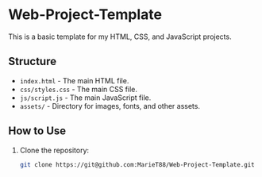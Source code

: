 # Web-Project-Template

This is a basic template for my HTML, CSS, and JavaScript projects.

## Structure

- `index.html` - The main HTML file.
- `css/styles.css` - The main CSS file.
- `js/script.js` - The main JavaScript file.
- `assets/` - Directory for images, fonts, and other assets.

## How to Use

1. Clone the repository:
   ```bash
   git clone https://git@github.com:MarieT88/Web-Project-Template.git
